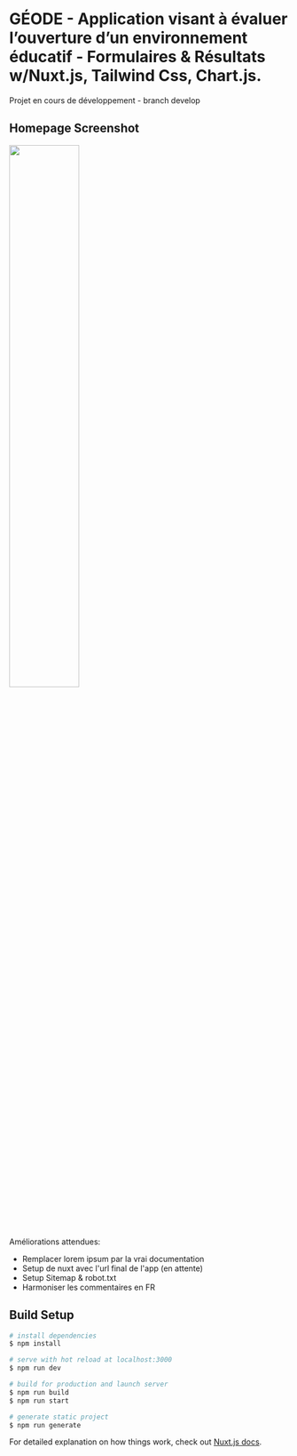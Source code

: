 # GÉODE - Application visant à évaluer l’ouverture d’un environnement éducatif - Formulaires & Résultats w/Nuxt.js, Tailwind Css, Chart.js.
 
<p>Projet en cours de développement - branch develop</p>

## Homepage Screenshot
<img src="src/assets/img/screenshot-landingpage.png" style="width: 50%">

<p>Améliorations attendues:</p>
<ul>
    <li>Remplacer lorem ipsum par la vrai documentation</li> 
    <li>Setup de nuxt avec l'url final de l'app (en attente)</li> 
    <li>Setup Sitemap & robot.txt</li> 
    <li>Harmoniser les commentaires en FR</li> 
</ul>

## Build Setup

```bash
# install dependencies
$ npm install

# serve with hot reload at localhost:3000
$ npm run dev

# build for production and launch server
$ npm run build
$ npm run start

# generate static project
$ npm run generate
```

For detailed explanation on how things work, check out [Nuxt.js docs](https://nuxtjs.org).
